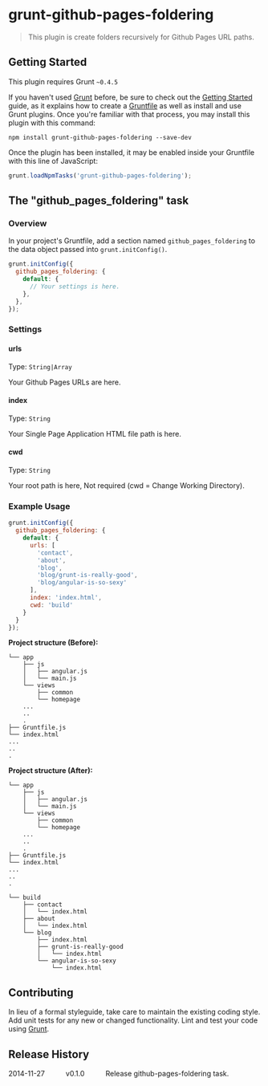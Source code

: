# grunt-github-pages-foldering

> This plugin is create folders recursively for Github Pages URL paths.

## Getting Started
This plugin requires Grunt `~0.4.5`

If you haven't used [Grunt](http://gruntjs.com/) before, be sure to check out the [Getting Started](http://gruntjs.com/getting-started) guide, as it explains how to create a [Gruntfile](http://gruntjs.com/sample-gruntfile) as well as install and use Grunt plugins. Once you're familiar with that process, you may install this plugin with this command:

```shell
npm install grunt-github-pages-foldering --save-dev
```

Once the plugin has been installed, it may be enabled inside your Gruntfile with this line of JavaScript:

```js
grunt.loadNpmTasks('grunt-github-pages-foldering');
```

## The "github_pages_foldering" task

### Overview
In your project's Gruntfile, add a section named `github_pages_foldering` to the data object passed into `grunt.initConfig()`.

```js
grunt.initConfig({
  github_pages_foldering: {
    default: {
      // Your settings is here.
    },
  },
});
```

### Settings

#### urls
Type: `String|Array`

Your Github Pages URLs are here.

#### index
Type: `String`

Your Single Page Application HTML file path is here.

#### cwd
Type: `String`

Your root path is here, Not required (cwd = Change Working Directory).

### Example Usage

```js
grunt.initConfig({
  github_pages_foldering: {
    default: {
      urls: [
        'contact',
        'about',
        'blog',
        'blog/grunt-is-really-good',
        'blog/angular-is-so-sexy'
      ],
      index: 'index.html',
      cwd: 'build'
    }
  }
});
```

**Project structure (Before):**

```
└── app
    ├── js
    │   ├── angular.js
    │   └── main.js
    └── views
        ├── common
        └── homepage
    ...
    ..
    .
├── Gruntfile.js
└── index.html
...
..
.
```

**Project structure (After):**

```
└── app
    ├── js
    │   ├── angular.js
    │   └── main.js
    └── views
        ├── common
        └── homepage
    ...
    ..
    .
├── Gruntfile.js
└── index.html
...
..
.

└── build
    ├── contact
    │   └── index.html
    ├── about
    │   └── index.html
    └── blog
        ├── index.html
        ├── grunt-is-really-good
        │   └── index.html
        └── angular-is-so-sexy
            └── index.html
```

## Contributing
In lieu of a formal styleguide, take care to maintain the existing coding style. Add unit tests for any new or changed functionality. Lint and test your code using [Grunt](http://gruntjs.com/).

## Release History
2014-11-27   v0.1.0   Release github-pages-foldering task.
